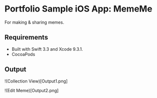 # Portfolio Sample iOS App: MemeMe

For making & sharing memes.

## Requirements

- Built with Swift 3.3 and Xcode 9.3.1.
- CocoaPods

## Output

!(Collection View)[Output1.png]

!(Edit Meme)[Output2.png]